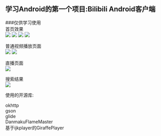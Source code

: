 ## 学习Android的第一个项目:Bilibili Android客户端 ##
###仅供学习使用<br>
首页效果<br>
![](http://i.imgur.com/MB6cUNS.png)
![](http://i.imgur.com/cQkk90s.png)
![](http://i.imgur.com/3X2uTZv.png)
![](http://i.imgur.com/eRI56Ks.png)

普通视频播放页面<br>
![](http://i.imgur.com/VgmDTJN.png)
![](http://i.imgur.com/LifPbsL.png)

直播页面<br>
![](http://i.imgur.com/d07FOqa.png)

搜索结果<br>
![](http://i.imgur.com/u2XBcjR.png)

使用的开源库:<br>

<a>okhttp</a><br>
<a>gson</a><br>
<a>glide</a><br>
<a>DanmakuFlameMaster</a><br>
基于<a>ijkplayer</a>的<a>GiraffePlayer</a><br>

